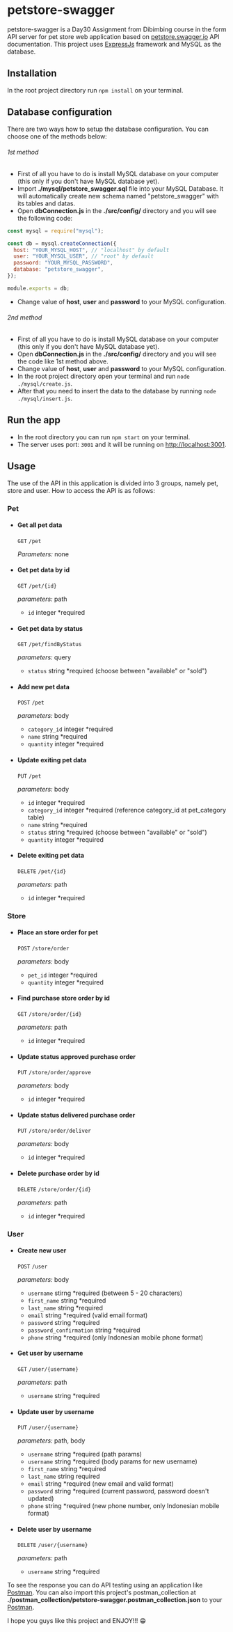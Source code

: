 # petstore-swagger
petstore-swagger is a Day30 Assignment from Dibimbing course in the form API server for pet store web application based on [petstore.swagger.io](https://petstore.swagger.io/#/) API documentation. This project uses [ExpressJs](https://www.npmjs.com/package/express) framework and MySQL as the database.

## Installation
In the root project directory run `npm install` on your terminal.


## Database configuration
There are two ways how to setup the database configuration. You can choose one of the methods below:

###### 1st method
- First of all you have to do is install MySQL database on your computer (this only if you don't have MySQL database yet).
- Import **./mysql/petstore_swagger.sql** file into your MySQL Database. It will automatically create new schema named "petstore_swagger" with its tables and datas.
- Open **dbConnection.js** in the **./src/config/** directory and you will see the following code:
```javascript
const mysql = require("mysql");

const db = mysql.createConnection({
  host: "YOUR_MYSQL_HOST", // "localhost" by default
  user: "YOUR_MYSQL_USER", // "root" by default
  password: "YOUR_MYSQL_PASSWORD",
  database: "petstore_swagger",
});

module.exports = db;
```
- Change value of **host**, **user** and **password** to your MySQL configuration.

###### 2nd method
- First of all you have to do is install MySQL database on your computer (this only if you don't have MySQL database yet).
- Open **dbConnection.js** in the **./src/config/** directory and you will see the code like 1st method above.
- Change value of **host**, **user** and **password** to your MySQL configuration.
- In the root project directory open your terminal and run `node ./mysql/create.js`.
- After that you need to insert the data to the database by running `node ./mysql/insert.js`.

## Run the app
- In the root directory you can run `npm start` on your terminal.
- The server uses port: `3001` and it will be running on [http://localhost:3001](http://localhost:3001).

## Usage
The use of the API in this application is divided into 3 groups, namely pet, store and user. How to access the API is as follows:

### Pet
- #### Get all pet data
  `GET` `/pet`

  *Parameters:* none
- #### Get pet data by id
  `GET` `/pet/{id}`

  *parameters:* path 
  - `id` integer *required
- #### Get pet data by status
  `GET` `/pet/findByStatus`

  *parameters:* query
  - `status` string *required (choose between "available" or "sold")
- #### Add new pet data
  `POST` `/pet`

  *parameters:* body
  - `category_id` integer *required
  - `name` string *required
  - `quantity` integer *required
- #### Update exiting pet data
  `PUT` `/pet`

  *parameters:* body
  - `id` integer *required
  - `category_id` integer *required (reference category_id at pet_category table)
  - `name` string *required
  - `status` string *required (choose between "available" or "sold")
  - `quantity` integer *required
- #### Delete exiting pet data
  `DELETE` `/pet/{id}`

  *parameters:* path
  - `id` integer *required

### Store
- #### Place an store order for pet
  `POST` `/store/order`

  *parameters:* body
  - `pet_id` integer *required
  - `quantity` integer *required
- #### Find purchase store order by id
  `GET` `/store/order/{id}`

  *parameters:* path
  - `id` integer *required
- #### Update status approved purchase order
  `PUT` `/store/order/approve`

  *parameters:* body
  - `id` integer *required
- #### Update status delivered purchase order
  `PUT` `/store/order/deliver`

  *parameters:* body
  - `id` integer *required
- #### Delete purchase order by id
  `DELETE` `/store/order/{id}`

  *parameters:* path
  - `id` integer *required

### User
- #### Create new user
  `POST` `/user`

  *parameters:* body
  - `username` stirng *required (between 5 - 20 characters)
  - `first_name` string *required
  - `last_name` string *required
  - `email` string *required (valid email format)
  - `password` string *required
  - `password_confirmation` string *required
  - `phone` string *required (only Indonesian mobile phone format)
- #### Get user by username
  `GET` `/user/{username}`

  *parameters:* path
  - `username` string *required
- #### Update user by username
  `PUT` `/user/{username}`

  *parameters:* path, body
  - `username` string *required (path params)
  - `username` string *required (body params for new username)
  - `first_name` string *required
  - `last_name` string required
  - `email` string *required (new email and valid format)
  - `password` string *required (current password, password doesn't updated)
  - `phone` string *required (new phone number, only Indonesian mobile format)
- #### Delete user by username
  `DELETE` `/user/{username}`

  *parameters:* path
  - `username` string *required


To see the response you can do API testing using an application like [Postman](https://www.postman.com/). 
You can also import this project's postman_collection at **./postman_collection/petstore-swagger.postman_collection.json** to your [Postman](https://www.postman.com/).

I hope you guys like this project and ENJOY!!! :grin: